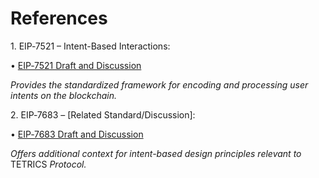 # References

1\. EIP‑7521 – Intent-Based Interactions:

• [EIP‑7521 Draft and Discussion](https://eips.ethereum.org/EIPS/eip-7521)

_Provides the standardized framework for encoding and processing user intents on the blockchain._

2\. EIP‑7683 – \[Related Standard/Discussion]:

• [EIP‑7683 Draft and Discussion](https://www.erc7683.org/)

_Offers additional context for intent-based design principles relevant to_ TETRICS _Protocol._
